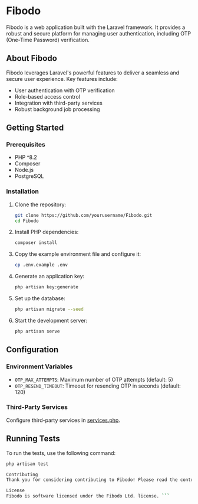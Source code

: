 # Fibodo

Fibodo is a web application built with the Laravel framework. It provides a robust and secure platform for managing user authentication, including OTP (One-Time Password) verification.

## About Fibodo

Fibodo leverages Laravel's powerful features to deliver a seamless and secure user experience. Key features include:

- User authentication with OTP verification
- Role-based access control
- Integration with third-party services
- Robust background job processing

## Getting Started

### Prerequisites

- PHP ^8.2
- Composer
- Node.js
- PostgreSQL

### Installation

1. Clone the repository:
    ```sh
    git clone https://github.com/yourusername/Fibodo.git
    cd Fibodo
    ```

2. Install PHP dependencies:
    ```sh
    composer install
    ```

3. Copy the example environment file and configure it:
    ```sh
    cp .env.example .env
    ```

4. Generate an application key:
    ```sh
    php artisan key:generate
    ```

5. Set up the database:
    ```sh
    php artisan migrate --seed
    ```

6. Start the development server:
    ```sh
    php artisan serve
    ```

## Configuration

### Environment Variables

- `OTP_MAX_ATTEMPTS`: Maximum number of OTP attempts (default: 5)
- `OTP_RESEND_TIMEOUT`: Timeout for resending OTP in seconds (default: 120)

### Third-Party Services

Configure third-party services in [services.php](http://_vscodecontentref_/0).

## Running Tests

To run the tests, use the following command:
```sh
php artisan test

Contributing
Thank you for considering contributing to Fibodo! Please read the contribution guide for details on how to contribute.

License
Fibodo is software licensed under the Fibodo Ltd. license. ```